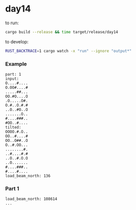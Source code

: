 # day14

to run:

```bash
cargo build --release && time target/release/day14
```

to develop:

```bash
RUST_BACKTRACE=1 cargo watch -x "run" --ignore "output*"
```

### Example
```
part: 1
input:
O....#....
O.OO#....#
.....##...
OO.#O....O
.O.....O#.
O.#..O.#.#
..O..#O..O
.......O..
#....###..
#OO..#....
tilted:
OOOO.#.O..
OO..#....#
OO..O##..O
O..#.OO...
........#.
..#....#.#
..O..#.O.O
..O.......
#....###..
#....#....
load_beam_north: 136
```

### Part 1
```
load_beam_north: 108614
...
